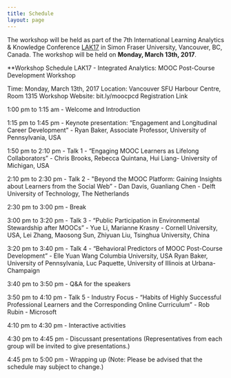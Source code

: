 ```yaml
---
title: Schedule
layout: page
---
```


The workshop will be held as part of the 7th International Learning Analytics & Knowledge Conference [LAK17](http://lak17.solaresearch.org/) in Simon Fraser University, Vancouver, BC, Canada. The workshop will be held on **Monday, March 13th, 2017**. 

**Workshop Schedule
LAK17 - Integrated Analytics: MOOC Post-Course Development Workshop 

Time: Monday, March 13th, 2017
Location: Vancouver SFU Harbour Centre, Room 1315
Workshop Website: bit.ly/moocpcd
Registration Link

1:00 pm to 1:15 am - Welcome and Introduction

1:15 pm to 1:45 pm - Keynote presentation: “Engagement and Longitudinal Career Development” - Ryan Baker, Associate Professor, University of Pennsylvania, USA

1:50 pm to 2:10 pm - Talk 1 - “Engaging MOOC Learners as Lifelong Collaborators” - Chris Brooks, Rebecca Quintana, Hui Liang- University of  Michigan, USA

2:10 pm to 2:30 pm - Talk 2 - "Beyond the MOOC Platform: Gaining Insights about Learners from the Social Web” -  Dan Davis, Guanliang Chen - Delft University of Technology, The Netherlands

2:30 pm to 3:00 pm - Break

3:00 pm to 3:20 pm - Talk 3 - “Public Participation in Environmental Stewardship after MOOCs” - Yue Li, Marianne Krasny - Cornell University, USA, Lei Zhang, Maosong Sun, Zhiyuan Liu, Tsinghua University, China

3:20 pm to 3:40 pm - Talk 4 - “Behavioral Predictors of MOOC Post-Course Development” - Elle Yuan Wang Columbia University, USA Ryan Baker, University of Pennsylvania, Luc Paquette, University of Illinois at Urbana-Champaign

3:40 pm to 3:50 pm - Q&A for the speakers

3:50 pm to 4:10 pm - Talk 5 -  Industry Focus - “Habits of Highly Successful Professional Learners and the Corresponding Online Curriculum” - Rob Rubin - Microsoft

4:10 pm to 4:30 pm - Interactive activities

4:30 pm to 4:45 pm - Discussant presentations (Representatives from each group will be invited to give presentations.)

4:45 pm to 5:00 pm -  Wrapping up
(Note: Please be advised that the schedule may subject to change.)




